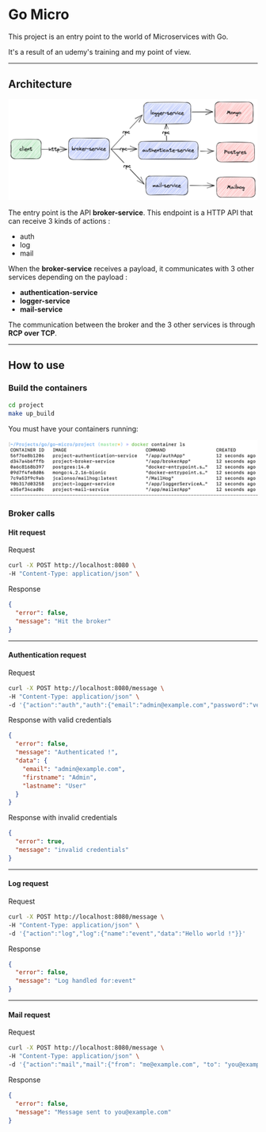 # Go Micro

This project is an entry point to the world of Microservices with Go.

It's a result of an udemy's training and my point of view.

---

## Architecture

![Alt text](docs/architecture_diagram.png 'Architecture Diagram')

The entry point is the API **broker-service**.
This endpoint is a HTTP API that can receive 3 kinds of actions :

- auth
- log
- mail

When the **broker-service** receives a payload, it communicates with 3 other services depending on the payload :

- **authentication-service**
- **logger-service**
- **mail-service**

The communication between the broker and the 3 other services is through **RCP over TCP**.

---

## How to use

### Build the containers

```bash
cd project
make up_build
```

You must have your containers running:

![Alt text](docs/docker_containers.png 'Docker containers')

### Broker calls

#### Hit request

Request

```bash
curl -X POST http://localhost:8080 \
-H "Content-Type: application/json" \
```

Response

```json
{
  "error": false,
  "message": "Hit the broker"
}
```

---

#### Authentication request

Request

```bash
curl -X POST http://localhost:8080/message \
-H "Content-Type: application/json" \
-d '{"action":"auth","auth":{"email":"admin@example.com","password":"verysecret"}}'
```

Response with valid credentials

```json
{
  "error": false,
  "message": "Authenticated !",
  "data": {
    "email": "admin@example.com",
    "firstname": "Admin",
    "lastname": "User"
  }
}
```

Response with invalid credentials

```json
{
  "error": true,
  "message": "invalid credentials"
}
```

---

#### Log request

Request

```bash
curl -X POST http://localhost:8080/message \
-H "Content-Type: application/json" \
-d '{"action":"log","log":{"name":"event","data":"Hello world !"}}'
```

Response

```json
{
  "error": false,
  "message": "Log handled for:event"
}
```

---

#### Mail request

Request

```bash
curl -X POST http://localhost:8080/message \
-H "Content-Type: application/json" \
-d '{"action":"mail","mail":{"from": "me@example.com", "to": "you@example.com", "subject": "Test email", "message": "Hello world"}}'
```

Response

```json
{
  "error": false,
  "message": "Message sent to you@example.com"
}
```
